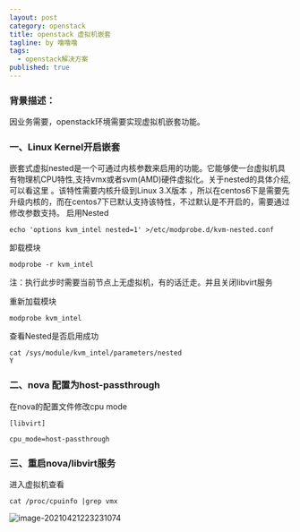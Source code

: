 ```yaml
---
layout: post
category: openstack
title: openstack 虚拟机嵌套
tagline: by 噜噜噜
tags: 
  - openstack解决方案
published: true
---
```




<!--more-->

### 背景描述：

因业务需要，openstack环境需要实现虚拟机嵌套功能。

### 一、Linux Kernel开启嵌套

嵌套式虚拟nested是一个可通过内核参数来启用的功能。它能够使一台虚拟机具有物理机CPU特性,支持vmx或者svm(AMD)硬件虚拟化。关于nested的具体介绍,可以看这里 。该特性需要内核升级到Linux 3.X版本 ，所以在centos6下是需要先升级内核的，而在centos7下已默认支持该特性，不过默认是不开启的，需要通过修改参数支持。
启用Nested

```
echo 'options kvm_intel nested=1' >/etc/modprobe.d/kvm-nested.conf
```

卸载模块

```
modprobe -r kvm_intel
```

注：执行此步时需要当前节点上无虚拟机，有的话迁走。并且关闭libvirt服务

重新加载模块

```
modprobe kvm_intel
```

查看Nested是否启用成功

```
cat /sys/module/kvm_intel/parameters/nested
Y
```



### 二、nova 配置为host-passthrough

在nova的配置文件修改cpu mode

```
[libvirt] 

cpu_mode=host-passthrough
```

### 三、重启nova/libvirt服务

进入虚拟机查看

```
cat /proc/cpuinfo |grep vmx
```

![image-20210421223231074](C:\Users\Lenovo\AppData\Roaming\Typora\typora-user-images\image-20210421223231074.png)